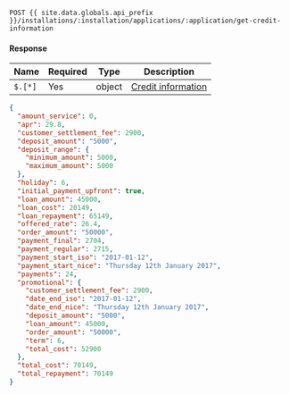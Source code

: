 ```
POST {{ site.data.globals.api_prefix }}/installations/:installation/applications/:application/get-credit-information
```

#### Response

Name | Required | Type | Description
--- | --- | --- | ---
`$.[*]` | Yes | object | [Credit information](#get-credit-information-for-a-product)
```json
{
  "amount_service": 0,
  "apr": 29.8,
  "customer_settlement_fee": 2900,
  "deposit_amount": "5000",
  "deposit_range": {
    "minimum_amount": 5000,
    "maximum_amount": 5000
  },
  "holiday": 6,
  "initial_payment_upfront": true,
  "loan_amount": 45000,
  "loan_cost": 20149,
  "loan_repayment": 65149,
  "offered_rate": 26.4,
  "order_amount": "50000",
  "payment_final": 2704,
  "payment_regular": 2715,
  "payment_start_iso": "2017-01-12",
  "payment_start_nice": "Thursday 12th January 2017",
  "payments": 24,
  "promotional": {
    "customer_settlement_fee": 2900,
    "date_end_iso": "2017-01-12",
    "date_end_nice": "Thursday 12th January 2017",
    "deposit_amount": "5000",
    "loan_amount": 45000,
    "order_amount": "50000",
    "term": 6,
    "total_cost": 52900
  },
  "total_cost": 70149,
  "total_repayment": 70149
}
```
